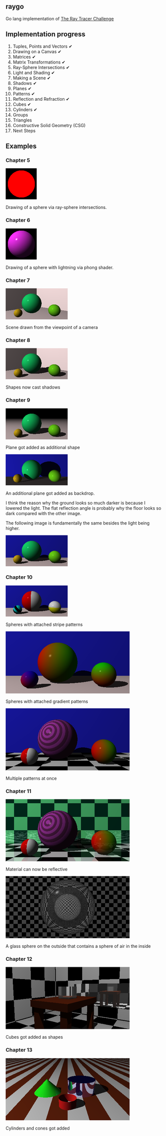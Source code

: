 ## raygo

Go lang implementation of [The Ray Tracer Challenge](http://raytracerchallenge.com/)

## Implementation progress

1. Tuples, Points and Vectors ✔
2. Drawing on a Canvas ✔
3. Matrices ✔
4. Matrix Transformations ✔
5. Ray-Sphere Intersections ✔
6. Light and Shading ✔
7. Making a Scene ✔
8. Shadows ✔
9. Planes ✔
10. Patterns ✔
11. Reflection and Refraction ✔
12. Cubes ✔
13. Cylinders ✔
14. Groups
15. Triangles
16. Constructive Solid Geometry (CSG)
17. Next Steps

## Examples

### Chapter 5
![Exercise 5](examples/chapter5.png)

Drawing of a sphere via ray-sphere intersections.

### Chapter 6
![Exercise 6](examples/chapter6.png)

Drawing of a sphere with lightning via phong shader.

### Chapter 7
![Exercise 7](examples/chapter7.png)

Scene drawn from the viewpoint of a camera

### Chapter 8
![Exercise 8](examples/chapter8.png)

Shapes now cast shadows

### Chapter 9
![Exercise 9](examples/chapter9.png)

Plane got added as additional shape

![Exercise 9 with backdrop](examples/chapter9_backdrop.png)

An additional plane got added as backdrop.

I think the reason why the ground looks so much darker is because I lowered the light. The flat reflection angle is probably why
the floor looks so dark compared with the other image.

The following image is fundamentally the same besides the light being higher.

![Exercise 9 with backdrop and higher light](examples/chapter9_backdrop_higherlight.png)

### Chapter 10
![Exercise 10](examples/chapter10_stripes.png)

Spheres with attached stripe patterns

![Exercise 10](examples/chapter10_gradients.png)

Spheres with attached gradient patterns

![Exercise 10](examples/chapter10_patterns.png)

Multiple patterns at once

### Chapter 11
![Exercise 11](examples/chapter11_reflections.png)

Material can now be reflective

![Exercise 11](examples/chapter11_refractions.png)

A glass sphere on the outside that contains a sphere of air in the inside

### Chapter 12
![Exercise 12](examples/chapter12_cubes.png)

Cubes got added as shapes

### Chapter 13
![Exercise 13](examples/chapter13_cylinders.png)

Cylinders and cones got added